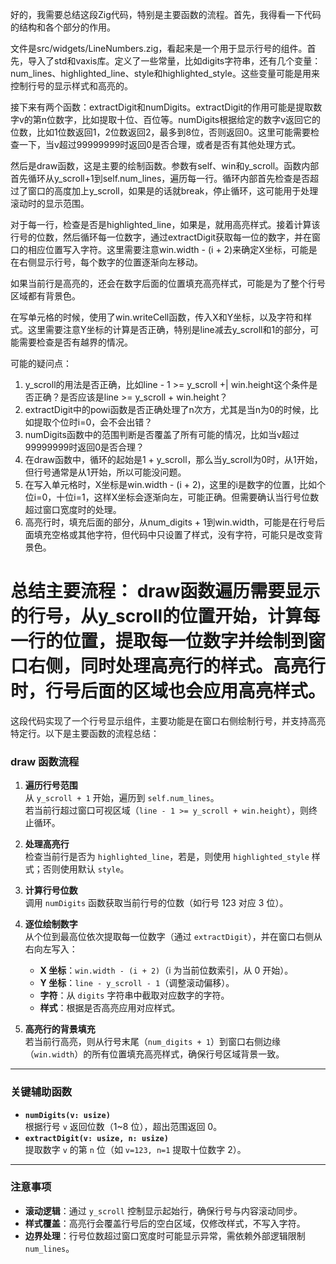 好的，我需要总结这段Zig代码，特别是主要函数的流程。首先，我得看一下代码的结构和各个部分的作用。

文件是src/widgets/LineNumbers.zig，看起来是一个用于显示行号的组件。首先，导入了std和vaxis库。定义了一些常量，比如digits字符串，还有几个变量：num_lines、highlighted_line、style和highlighted_style。这些变量可能是用来控制行号的显示样式和高亮的。

接下来有两个函数：extractDigit和numDigits。extractDigit的作用可能是提取数字v的第n位数字，比如提取十位、百位等。numDigits根据给定的数字v返回它的位数，比如1位数返回1，2位数返回2，最多到8位，否则返回0。这里可能需要检查一下，当v超过99999999时返回0是否合理，或者是否有其他处理方式。

然后是draw函数，这是主要的绘制函数。参数有self、win和y_scroll。函数内部首先循环从y_scroll+1到self.num_lines，遍历每一行。循环内部首先检查是否超过了窗口的高度加上y_scroll，如果是的话就break，停止循环，这可能用于处理滚动时的显示范围。

对于每一行，检查是否是highlighted_line，如果是，就用高亮样式。接着计算该行号的位数，然后循环每一位数字，通过extractDigit获取每一位的数字，并在窗口的相应位置写入字符。这里需要注意win.width - (i + 2)来确定X坐标，可能是在右侧显示行号，每个数字的位置逐渐向左移动。

如果当前行是高亮的，还会在数字后面的位置填充高亮样式，可能是为了整个行号区域都有背景色。

在写单元格的时候，使用了win.writeCell函数，传入X和Y坐标，以及字符和样式。这里需要注意Y坐标的计算是否正确，特别是line减去y_scroll和1的部分，可能需要检查是否有越界的情况。

可能的疑问点：
1. y_scroll的用法是否正确，比如line - 1 >= y_scroll +| win.height这个条件是否正确？是否应该是line >= y_scroll + win.height？
2. extractDigit中的powi函数是否正确处理了n次方，尤其是当n为0的时候，比如提取个位时i=0，会不会出错？
3. numDigits函数中的范围判断是否覆盖了所有可能的情况，比如当v超过99999999时返回0是否合理？
4. 在draw函数中，循环的起始是1 + y_scroll，那么当y_scroll为0时，从1开始，但行号通常是从1开始，所以可能没问题。
5. 在写入单元格时，X坐标是win.width - (i + 2)，这里的i是数字的位置，比如个位i=0，十位i=1，这样X坐标会逐渐向左，可能正确。但需要确认当行号位数超过窗口宽度时的处理。
6. 高亮行时，填充后面的部分，从num_digits + 1到win.width，可能是在行号后面填充空格或其他字符，但代码中只设置了样式，没有字符，可能只是改变背景色。

总结主要流程：
draw函数遍历需要显示的行号，从y_scroll的位置开始，计算每一行的位置，提取每一位数字并绘制到窗口右侧，同时处理高亮行的样式。高亮行时，行号后面的区域也会应用高亮样式。
================================================
这段代码实现了一个行号显示组件，主要功能是在窗口右侧绘制行号，并支持高亮特定行。以下是主要函数的流程总结：

### **draw 函数流程**
1. **遍历行号范围**  
   从 `y_scroll + 1` 开始，遍历到 `self.num_lines`。  
   若当前行超过窗口可视区域（`line - 1 >= y_scroll + win.height`），则终止循环。

2. **处理高亮行**  
   检查当前行是否为 `highlighted_line`，若是，则使用 `highlighted_style` 样式；否则使用默认 `style`。

3. **计算行号位数**  
   调用 `numDigits` 函数获取当前行号的位数（如行号 123 对应 3 位）。

4. **逐位绘制数字**  
   从个位到最高位依次提取每一位数字（通过 `extractDigit`），并在窗口右侧从右向左写入：  
   - **X 坐标**：`win.width - (i + 2)`（i 为当前位数索引，从 0 开始）。  
   - **Y 坐标**：`line - y_scroll - 1`（调整滚动偏移）。  
   - **字符**：从 `digits` 字符串中截取对应数字的字符。  
   - **样式**：根据是否高亮应用对应样式。

5. **高亮行的背景填充**  
   若当前行高亮，则从行号末尾（`num_digits + 1`）到窗口右侧边缘（`win.width`）的所有位置填充高亮样式，确保行号区域背景一致。

---

### **关键辅助函数**
- **`numDigits(v: usize)`**  
  根据行号 `v` 返回位数（1~8 位），超出范围返回 0。
- **`extractDigit(v: usize, n: usize)`**  
  提取数字 `v` 的第 `n` 位（如 `v=123, n=1` 提取十位数字 2）。

---

### **注意事项**
- **滚动逻辑**：通过 `y_scroll` 控制显示起始行，确保行号与内容滚动同步。  
- **样式覆盖**：高亮行会覆盖行号后的空白区域，仅修改样式，不写入字符。  
- **边界处理**：行号位数超过窗口宽度时可能显示异常，需依赖外部逻辑限制 `num_lines`。